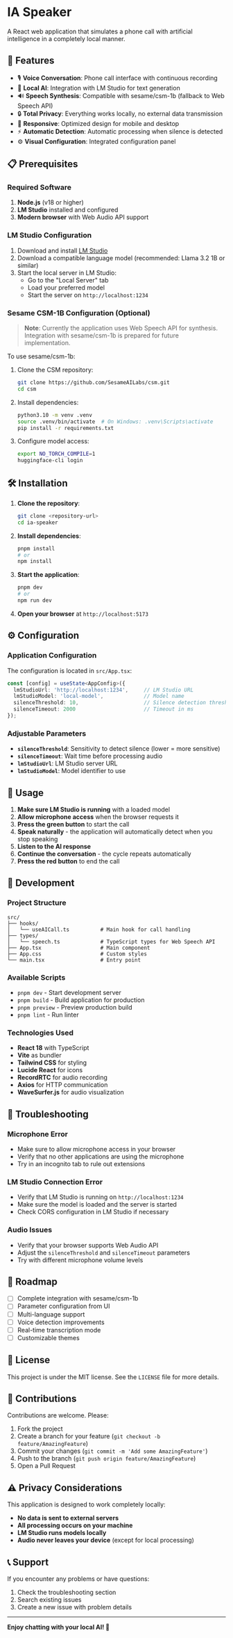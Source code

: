 # IA Speaker

A React web application that simulates a phone call with artificial intelligence in a completely local manner.

## 🎯 Features

- 🎙️ **Voice Conversation**: Phone call interface with continuous recording
- 🤖 **Local AI**: Integration with LM Studio for text generation
- 🔊 **Speech Synthesis**: Compatible with sesame/csm-1b (fallback to Web Speech API)
- 🔒 **Total Privacy**: Everything works locally, no external data transmission
- 📱 **Responsive**: Optimized design for mobile and desktop
- ⚡ **Automatic Detection**: Automatic processing when silence is detected
- ⚙️ **Visual Configuration**: Integrated configuration panel

## 📋 Prerequisites

### Required Software

1. **Node.js** (v18 or higher)
2. **LM Studio** installed and configured
3. **Modern browser** with Web Audio API support

### LM Studio Configuration

1. Download and install [LM Studio](https://lmstudio.ai/)
2. Download a compatible language model (recommended: Llama 3.2 1B or similar)
3. Start the local server in LM Studio:
   - Go to the "Local Server" tab
   - Load your preferred model
   - Start the server on `http://localhost:1234`

### Sesame CSM-1B Configuration (Optional)

> **Note**: Currently the application uses Web Speech API for synthesis. Integration with sesame/csm-1b is prepared for future implementation.

To use sesame/csm-1b:

1. Clone the CSM repository:
   ```bash
   git clone https://github.com/SesameAILabs/csm.git
   cd csm
   ```

2. Install dependencies:
   ```bash
   python3.10 -m venv .venv
   source .venv/bin/activate  # On Windows: .venv\Scripts\activate
   pip install -r requirements.txt
   ```

3. Configure model access:
   ```bash
   export NO_TORCH_COMPILE=1
   huggingface-cli login
   ```

## 🛠️ Installation

1. **Clone the repository**:
   ```bash
   git clone <repository-url>
   cd ia-speaker
   ```

2. **Install dependencies**:
   ```bash
   pnpm install
   # or
   npm install
   ```

3. **Start the application**:
   ```bash
   pnpm dev
   # or
   npm run dev
   ```

4. **Open your browser** at `http://localhost:5173`

## ⚙️ Configuration

### Application Configuration

The configuration is located in `src/App.tsx`:

```typescript
const [config] = useState<AppConfig>({
  lmStudioUrl: 'http://localhost:1234',     // LM Studio URL
  lmStudioModel: 'local-model',             // Model name
  silenceThreshold: 10,                     // Silence detection threshold (0-255)
  silenceTimeout: 2000                      // Timeout in ms
});
```

### Adjustable Parameters

- **`silenceThreshold`**: Sensitivity to detect silence (lower = more sensitive)
- **`silenceTimeout`**: Wait time before processing audio
- **`lmStudioUrl`**: LM Studio server URL
- **`lmStudioModel`**: Model identifier to use

## 🎯 Usage

1. **Make sure LM Studio is running** with a loaded model
2. **Allow microphone access** when the browser requests it
3. **Press the green button** to start the call
4. **Speak naturally** - the application will automatically detect when you stop speaking
5. **Listen to the AI response**
6. **Continue the conversation** - the cycle repeats automatically
7. **Press the red button** to end the call

## 🔧 Development

### Project Structure

```
src/
├── hooks/
│   └── useAICall.ts          # Main hook for call handling
├── types/
│   └── speech.ts             # TypeScript types for Web Speech API
├── App.tsx                   # Main component
├── App.css                   # Custom styles
└── main.tsx                  # Entry point
```

### Available Scripts

- `pnpm dev` - Start development server
- `pnpm build` - Build application for production
- `pnpm preview` - Preview production build
- `pnpm lint` - Run linter

### Technologies Used

- **React 18** with TypeScript
- **Vite** as bundler
- **Tailwind CSS** for styling
- **Lucide React** for icons
- **RecordRTC** for audio recording
- **Axios** for HTTP communication
- **WaveSurfer.js** for audio visualization

## 🚨 Troubleshooting

### Microphone Error
- Make sure to allow microphone access in your browser
- Verify that no other applications are using the microphone
- Try in an incognito tab to rule out extensions

### LM Studio Connection Error
- Verify that LM Studio is running on `http://localhost:1234`
- Make sure the model is loaded and the server is started
- Check CORS configuration in LM Studio if necessary

### Audio Issues
- Verify that your browser supports Web Audio API
- Adjust the `silenceThreshold` and `silenceTimeout` parameters
- Try with different microphone volume levels

## 🔮 Roadmap

- [ ] Complete integration with sesame/csm-1b
- [ ] Parameter configuration from UI
- [ ] Multi-language support
- [ ] Voice detection improvements
- [ ] Real-time transcription mode
- [ ] Customizable themes

## 📄 License

This project is under the MIT license. See the `LICENSE` file for more details.

## 🤝 Contributions

Contributions are welcome. Please:

1. Fork the project
2. Create a branch for your feature (`git checkout -b feature/AmazingFeature`)
3. Commit your changes (`git commit -m 'Add some AmazingFeature'`)
4. Push to the branch (`git push origin feature/AmazingFeature`)
5. Open a Pull Request

## ⚠️ Privacy Considerations

This application is designed to work completely locally:

- **No data is sent to external servers**
- **All processing occurs on your machine**
- **LM Studio runs models locally**
- **Audio never leaves your device** (except for local processing)

## 📞 Support

If you encounter any problems or have questions:

1. Check the troubleshooting section
2. Search existing issues
3. Create a new issue with problem details

---

**Enjoy chatting with your local AI! 🎉**